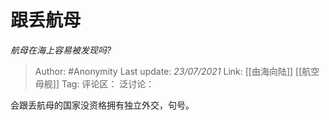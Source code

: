 # 跟丢航母
*航母在海上容易被发现吗?*

> Author: #Anonymity
> Last update: *23/07/2021*
> Link: [[由海向陆]] [[航空母舰]]
> Tag:
> 评论区：
> 泛讨论：

会跟丢航母的国家没资格拥有独立外交，句号。
